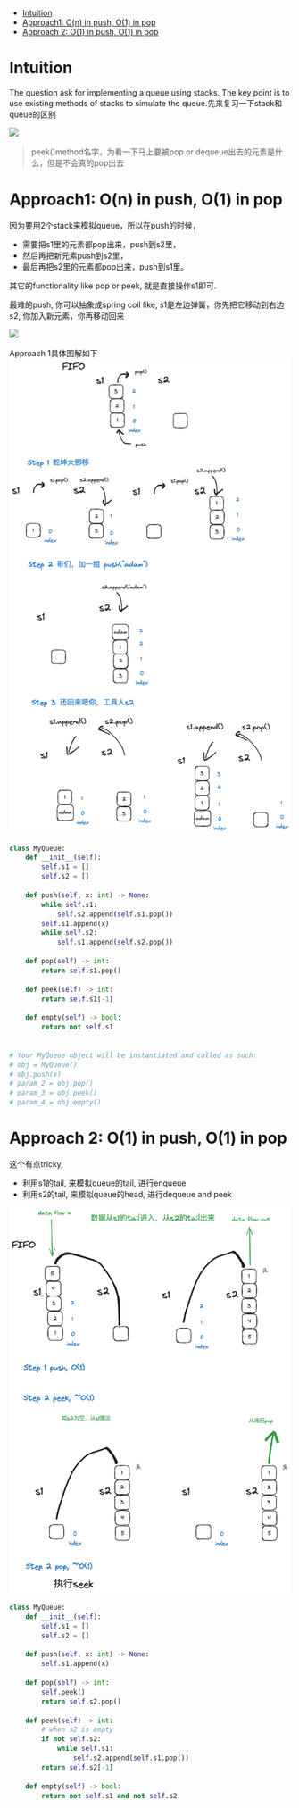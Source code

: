 - [Intuition](#intuition)
- [Approach1: O(n) in push, O(1) in pop](#approach1-on-in-push-o1-in-pop)
- [Approach 2: O(1) in push, O(1) in pop](#approach-2-o1-in-push-o1-in-pop)

# Intuition

The question ask for implementing a queue using stacks. The key point is to use existing methods of stacks to simulate the queue.先来复习一下stack和queue的区别

![](https://miro.medium.com/v2/resize:fit:1400/0*KsRwdj_J_uzkQ4Zt.png)

> peek()method名字，为看一下马上要被pop or dequeue出去的元素是什么，但是不会真的pop出去

# Approach1: O(n) in push, O(1) in pop

因为要用2个stack来模拟queue，所以在push的时候，
- 需要把s1里的元素都pop出来，push到s2里，
- 然后再把新元素push到s2里，
- 最后再把s2里的元素都pop出来，push到s1里。

其它的functionality like pop or peek, 就是直接操作s1即可.

最难的push, 你可以抽象成spring coil like, s1是左边弹簧，你先把它移动到右边s2, 你加入新元素，你再移动回来

![](https://m.media-amazon.com/images/I/61uW4aT6rOL.jpg)

Approach 1具体图解如下
![](assets/1.excalidraw.png)

```python
class MyQueue:
    def __init__(self):
        self.s1 = []
        self.s2 = []
        
    def push(self, x: int) -> None:
        while self.s1:
            self.s2.append(self.s1.pop())
        self.s1.append(x)
        while self.s2:
            self.s1.append(self.s2.pop())
        
    def pop(self) -> int:
        return self.s1.pop()

    def peek(self) -> int:
        return self.s1[-1]
        
    def empty(self) -> bool:
        return not self.s1
        

# Your MyQueue object will be instantiated and called as such:
# obj = MyQueue()
# obj.push(x)
# param_2 = obj.pop()
# param_3 = obj.peek()
# param_4 = obj.empty()
```

# Approach 2: O(1) in push, O(1) in pop

这个有点tricky, 
- 利用s1的tail, 来模拟queue的tail, 进行enqueue
- 利用s2的tail, 来模拟queue的head, 进行dequeue and peek

![](assets/2.excalidraw.png)

```python
class MyQueue:
    def __init__(self):
        self.s1 = []
        self.s2 = []
        
    def push(self, x: int) -> None:
        self.s1.append(x)
        
    def pop(self) -> int:
        self.peek()
        return self.s2.pop()

    def peek(self) -> int:
        # when s2 is empty
        if not self.s2:
            while self.s1:
                self.s2.append(self.s1.pop())        
        return self.s2[-1]
        
    def empty(self) -> bool:
        return not self.s1 and not self.s2
```

